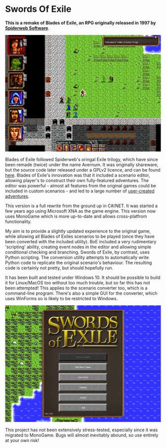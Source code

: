 # Swords Of Exile
**This is a remake of Blades of Exile, an RPG originally released in 1997 by [Spiderweb Software](https://www.spiderwebsoftware.com)**.

![image](screenshot02.jpg)

Blades of Exile followed Spiderweb's oringal Exile trilogy, which have since been remade (twice) under the name Avernum. It was originally shareware, but the source code later released under a GPLv2 licence, and can be found [here](https://www.spiderwebsoftware.com/blades/opensource.html). Blades of Exile's innovation was that it included a scenario editor, allowing player's to construct their own fully-featured adventures. The editor was powerful - almost all features from the original games could be included in custom scenarios - and led to a large number of [user-created adventures](http://www.spiderwebsoftware.com/blades/scen_list.html).

This version is a full rewrite from the ground up in C#/NET. It was started a few years ago using Microsoft XNA as the game engine. This version now uses MonoGame which is more up-to-date and allows cross-platfrom functionality.

My aim is to provide a slightly updated experience to the original game, while allowing all Blades of Exiles scenarios to be played (once they have been converted with the included utility). BoE included a very rudimentary 'scripting' ability, creating event nodes in the editor and allowing simple conditional checking and branching. Swords of Exile, by contrast, uses Python scripting. The conversion utility attempts to automatically write Python code to replicate the original scenario's behaviour. The resulting code is certainly not pretty, but should hopefully run.

It has been built and tested under Windows 10. It should be possible to build it for Linux/MacOS too without too much trouble, but so far this has not been attempted! This applies to the scenario converter too, which is a command-line program. There's also a simple GUI for the converter, which uses WinForms so is likely to be restricted to Windows.

![image](screenshot01.jpg)

This project has not been extensively stress-tested, especially since it was migrated to MonoGame. Bugs will almost inevitably abound, so use entirely at your own risk!